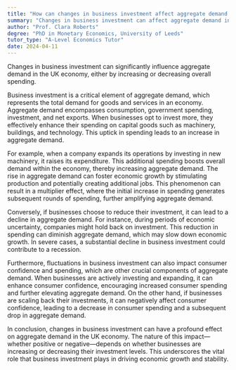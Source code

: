 ```yaml
---
title: "How can changes in business investment affect aggregate demand in the UK economy?"
summary: "Changes in business investment can affect aggregate demand in the UK economy by either increasing or decreasing overall spending."
author: "Prof. Clara Roberts"
degree: "PhD in Monetary Economics, University of Leeds"
tutor_type: "A-Level Economics Tutor"
date: 2024-04-11
---
```


Changes in business investment can significantly influence aggregate demand in the UK economy, either by increasing or decreasing overall spending.

Business investment is a critical element of aggregate demand, which represents the total demand for goods and services in an economy. Aggregate demand encompasses consumption, government spending, investment, and net exports. When businesses opt to invest more, they effectively enhance their spending on capital goods such as machinery, buildings, and technology. This uptick in spending leads to an increase in aggregate demand.

For example, when a company expands its operations by investing in new machinery, it raises its expenditure. This additional spending boosts overall demand within the economy, thereby increasing aggregate demand. The rise in aggregate demand can foster economic growth by stimulating production and potentially creating additional jobs. This phenomenon can result in a multiplier effect, where the initial increase in spending generates subsequent rounds of spending, further amplifying aggregate demand.

Conversely, if businesses choose to reduce their investment, it can lead to a decline in aggregate demand. For instance, during periods of economic uncertainty, companies might hold back on investment. This reduction in spending can diminish aggregate demand, which may slow down economic growth. In severe cases, a substantial decline in business investment could contribute to a recession.

Furthermore, fluctuations in business investment can also impact consumer confidence and spending, which are other crucial components of aggregate demand. When businesses are actively investing and expanding, it can enhance consumer confidence, encouraging increased consumer spending and further elevating aggregate demand. On the other hand, if businesses are scaling back their investments, it can negatively affect consumer confidence, leading to a decrease in consumer spending and a subsequent drop in aggregate demand.

In conclusion, changes in business investment can have a profound effect on aggregate demand in the UK economy. The nature of this impact—whether positive or negative—depends on whether businesses are increasing or decreasing their investment levels. This underscores the vital role that business investment plays in driving economic growth and stability.
    